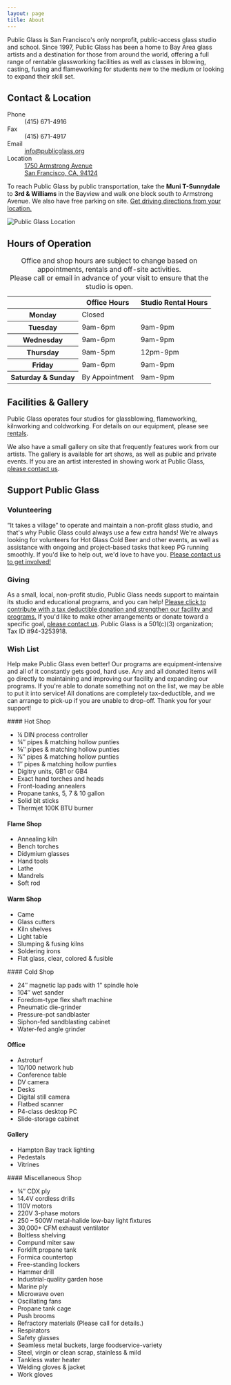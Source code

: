 ```yaml
---
layout: page
title: About
---
```


Public Glass is San Francisco's only nonprofit, public-access glass studio and school. Since 1997, Public Glass has been a home to Bay Area glass artists and a destination for those from around the world, offering a full range of rentable glassworking facilities as well as classes in blowing, casting, fusing and flameworking for students new to the medium or looking to expand their skill set.

## Contact & Location

<div id="contact">
<dl>
  <dt>Phone</dt>
  <dd>(415) 671-4916</dd>
  <dt>Fax</dt>
  <dd>(415) 671-4917</dd>
  <dt>Email</dt>
  <dd><a href="mailto:info@publicglass.org">info@publicglass.org</a></dd>
  <dt>Location</dt>
  <dd><a href="https://maps.google.com/maps?ie=UTF-8&oe=utf-&q=1750+Armstrong+Ave,+San+Francisco,+CA+94124,+USA&oi=geocode_result">1750 Armstrong Avenue<br/>San Francisco, CA, 94124</a></dt>
</dl>

<p>To reach Public Glass by public transportation, take the <strong>Muni T-Sunnydale</strong> to <strong>3rd &amp; Williams</strong> in the Bayview and walk one block south to Armstrong Avenue. We also have free parking on site. <a href="https://maps.google.com/maps?ie=UTF-8&oe=utf-&q=1750+Armstrong+Ave,+San+Francisco,+CA+94124,+USA&oi=geocode_result">Get driving directions from your location.</a></p>
</div>

<img id="map" src="http://api.tiles.mapbox.com/v3/examples.map-4l7djmvo/pin-m-star+ff6633(-122.395395,37.728147)/-122.395395,37.728147,15/600x300.png" alt="Public Glass Location"/>

## Hours of Operation

<table id="hours-of-operation">
  <thead>
    <tr>
      <th></th>
      <th>Office Hours</th>
      <th>Studio Rental Hours</th>
    </tr>
  </thead>
  <tbody>
    <tr>
      <th>Monday</th>
      <td colspan="2">Closed</td>
    </tr>
    <tr>
      <th>Tuesday</th>
      <td>9am-6pm</td>
      <td>9am-9pm</td>
    </tr>
    <tr>
      <th>Wednesday</th>
      <td>9am-6pm</td>
      <td>9am-9pm</td>
    </tr>
    <tr>
      <th>Thursday</th>
      <td>9am-5pm</td>
      <td>12pm-9pm</td>
    </tr>
    <tr>
      <th>Friday</th>
      <td>9am-6pm</td>
      <td>9am-9pm</td>
    </tr>
    <tr>
      <th>Saturday &amp; Sunday</th>
      <td>By Appointment</td>
      <td>9am-9pm</td>
    </tr>
  </tbody>
  <caption>
    Office and shop hours are subject to change based on appointments, rentals and off-site activities.
    <br/>
    Please call or email in advance of your visit to ensure that the studio is open.</caption>
</table>

## Facilities & Gallery

Public Glass operates four studios for glassblowing, flameworking, kilnworking and coldworking. For details on our equipment, please see [rentals](/rentals).

We also have a small gallery on site that frequently features work from our artists. The gallery is available for art shows, as well as public and private events. If you are an artist interested in showing work at Public Glass, [please contact us](mailto:nate@publicglass.org?subject=Gallery).

## Support Public Glass

### Volunteering

“It takes a village” to operate and maintain a non-profit glass studio, and that's why Public Glass could always use a few extra hands! We're always looking for volunteers for Hot Glass Cold Beer and other events, as well as assistance with ongoing and project-based tasks that keep PG running smoothly. If you'd like to help out, we'd love to have you. [Please contact us to get involved!](mailto:nate@publicglass.org?subject=Volunteering)

### Giving

As a small, local, non-profit studio, Public Glass needs support to maintain its studio and educational programs, and you can help! [Please click to contribute with a tax deductible donation and strengthen our facility and programs.][2] If you'd like to make other arrangements or donate toward a specific goal, [please contact us](mailto:nate@publicglass.org?subject=Giving). Public Glass is a 501(c)(3) organization; Tax ID #94-3253918.

### Wish List

Help make Public Glass even better! Our programs are equipment-intensive and all of it constantly gets good, hard use. Any and all donated items will go directly to maintaining and improving our facility and expanding our programs. If you're able to donate something not on the list, we may be able to put it into service!  All donations are completely tax-deductible, and we can arrange to pick-up if you are unable to drop-off. Thank you for your support!

<section id="wishlist" markdown="1">
<div markdown="1">
#### Hot Shop

- ¼ DIN process controller
- ¾″ pipes &amp; matching hollow punties
- ⅝″ pipes &amp; matching hollow punties
- ⅞″ pipes &amp; matching hollow punties
- 1″ pipes &amp; matching hollow punties
- Digitry units, GB1 or GB4
- Exact hand torches and heads
- Front-loading annealers
- Propane tanks, 5, 7 &amp; 10 gallon
- Solid bit sticks
- Thermjet 100K BTU burner

#### Flame Shop

- Annealing kiln
- Bench torches
- Didymium glasses
- Hand tools
- Lathe
- Mandrels
- Soft rod

#### Warm Shop

- Came
- Glass cutters
- Kiln shelves
- Light table
- Slumping &amp; fusing kilns
- Soldering irons
- Flat glass, clear, colored & fusible

</div>
<div markdown="1">
#### Cold Shop

- 24″ magnetic lap pads with 1" spindle hole
- 104″ wet sander
- Foredom-type flex shaft machine
- Pneumatic die-grinder
- Pressure-pot sandblaster
- Siphon-fed sandblasting cabinet
- Water-fed angle grinder

#### Office

- Astroturf
- 10/100 network hub
- Conference table
- DV camera
- Desks
- Digital still camera
- Flatbed scanner
- P4-class desktop PC
- Slide-storage cabinet

#### Gallery

- Hampton Bay track lighting
- Pedestals
- Vitrines

</div>
<div markdown="1">
#### Miscellaneous Shop

- ¾″ CDX ply
- 14.4V cordless drills
- 110V motors
- 220V 3-phase motors
- 250 &ndash; 500W metal-halide low-bay light fixtures
- 30,000+ CFM exhaust ventilator
- Boltless shelving
- Compund miter saw
- Forklift propane tank
- Formica countertop
- Free-standing lockers
- Hammer drill
- Industrial-quality garden hose
- Marine ply
- Microwave oven
- Oscillating fans
- Propane tank cage
- Push brooms
- Refractory materials (Please call for details.)
- Respirators
- Safety glasses
- Seamless metal buckets, large foodservice-variety
- Steel, virgin or clean scrap, stainless &amp; mild
- Tankless water heater
- Welding gloves &amp; jacket
- Work gloves

</div>
</section>

[2]: https://www.networkforgood.org/donation/MakeDonation.aspx?ORGID2=943253918&vlrStratCode=SRcMjxX%2bEkJ2VLPQWWdKPOJ7VYaW2CZbgzRwj52jfL3H%2bURQlB3PoVb9r6PI5J%2bw
